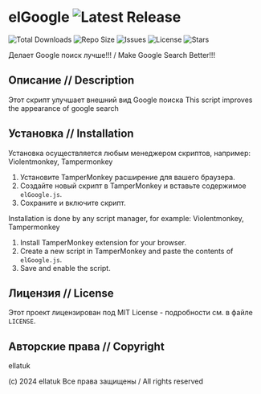 # elGoogle ![Latest Release](https://img.shields.io/github/v/release/ElLatuk/elGoogle?color=%23083fe5)


![Total Downloads](https://img.shields.io/github/downloads/ElLatuk/elGoogle/total?color=indigo) ![Repo Size](https://img.shields.io/github/repo-size/ElLatuk/elGoogle?color=%23083fe5)
![Issues](https://img.shields.io/github/issues/ElLatuk/elGoogle?color=%239E9E9E) ![License](https://img.shields.io/github/license/ElLatuk/elGoogle?color=%239E9E9E)
 ![Stars](https://img.shields.io/github/stars/ElLatuk/elGoogle?color=%23FFD700)



Делает Google поиск лучше!!! / Make Google Search Better!!!

## Описание // Description

Этот скрипт улучшает внешний вид Google поиска
This script improves the appearance of google search

## Установка // Installation

Установка осуществляется любым менеджером скриптов, например: Violentmonkey, Tampermonkey

1. Установите TamperMonkey расширение для вашего браузера.
2. Создайте новый скрипт в TamperMonkey и вставьте содержимое `elGoogle.js`.
3. Сохраните и включите скрипт.

Installation is done by any script manager, for example: Violentmonkey, Tampermonkey

1. Install TamperMonkey extension for your browser.
2. Create a new script in TamperMonkey and paste the contents of `elGoogle.js`.
3. Save and enable the script.

## Лицензия // License

Этот проект лицензирован под MIT License - подробности см. в файле `LICENSE`.

## Авторские права // Copyright

ellatuk

(c) 2024 ellatuk
Все права защищены / All rights reserved

